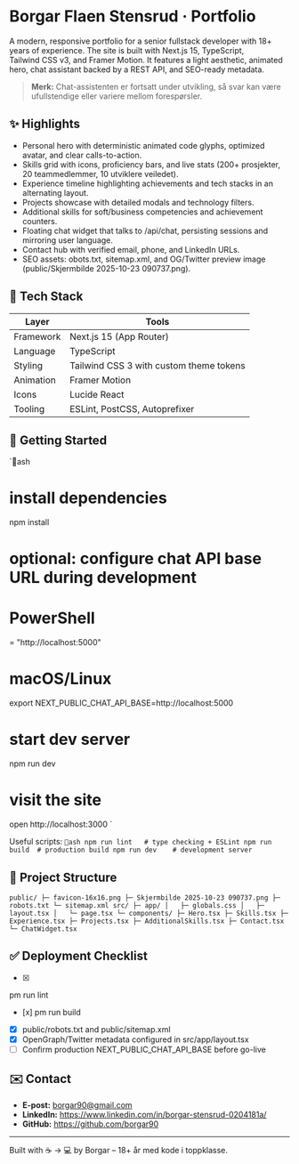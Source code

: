 ﻿# Borgar Flaen Stensrud · Portfolio

A modern, responsive portfolio for a senior fullstack developer with 18+ years of experience. The site is built with Next.js 15, TypeScript, Tailwind CSS v3, and Framer Motion. It features a light aesthetic, animated hero, chat assistant backed by a REST API, and SEO-ready metadata.

> **Merk:** Chat-assistenten er fortsatt under utvikling, så svar kan være ufullstendige eller variere mellom forespørsler.

## ✨ Highlights
- Personal hero with deterministic animated code glyphs, optimized avatar, and clear calls-to-action.
- Skills grid with icons, proficiency bars, and live stats (200+ prosjekter, 20 teammedlemmer, 10 utviklere veiledet).
- Experience timeline highlighting achievements and tech stacks in an alternating layout.
- Projects showcase with detailed modals and technology filters.
- Additional skills for soft/business competencies and achievement counters.
- Floating chat widget that talks to /api/chat, persisting sessions and mirroring user language.
- Contact hub with verified email, phone, and LinkedIn URLs.
- SEO assets: obots.txt, sitemap.xml, and OG/Twitter preview image (public/Skjermbilde 2025-10-23 090737.png).

## 🧰 Tech Stack
| Layer | Tools |
| --- | --- |
| Framework | Next.js 15 (App Router) |
| Language | TypeScript |
| Styling | Tailwind CSS 3 with custom theme tokens |
| Animation | Framer Motion |
| Icons | Lucide React |
| Tooling | ESLint, PostCSS, Autoprefixer |

## 🚀 Getting Started
`ash
# install dependencies
npm install

# optional: configure chat API base URL during development
# PowerShell
 = "http://localhost:5000"
# macOS/Linux
export NEXT_PUBLIC_CHAT_API_BASE=http://localhost:5000

# start dev server
npm run dev

# visit the site
open http://localhost:3000
`

Useful scripts:
`ash
npm run lint   # type checking + ESLint
npm run build  # production build
npm run dev    # development server
`

## 📁 Project Structure
`
public/
  ├─ favicon-16x16.png
  ├─ Skjermbilde 2025-10-23 090737.png
  ├─ robots.txt
  └─ sitemap.xml
src/
  ├─ app/
  │   ├─ globals.css
  │   ├─ layout.tsx
  │   └─ page.tsx
  └─ components/
      ├─ Hero.tsx
      ├─ Skills.tsx
      ├─ Experience.tsx
      ├─ Projects.tsx
      ├─ AdditionalSkills.tsx
      ├─ Contact.tsx
      └─ ChatWidget.tsx
`

## ✅ Deployment Checklist
- [x] 
pm run lint
- [x] 
pm run build
- [x] public/robots.txt and public/sitemap.xml
- [x] OpenGraph/Twitter metadata configured in src/app/layout.tsx
- [ ] Confirm production NEXT_PUBLIC_CHAT_API_BASE before go-live

## ✉️ Contact
- **E-post:** borgar90@gmail.com
- **LinkedIn:** https://www.linkedin.com/in/borgar-stensrud-0204181a/
- **GitHub:** https://github.com/borgar90

---
Built with ☕ → 💻 by Borgar – 18+ år med kode i toppklasse.
